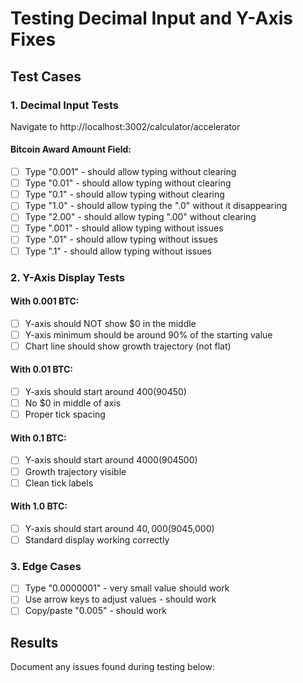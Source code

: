 # Testing Decimal Input and Y-Axis Fixes

## Test Cases

### 1. Decimal Input Tests
Navigate to http://localhost:3002/calculator/accelerator

#### Bitcoin Award Amount Field:
- [ ] Type "0.001" - should allow typing without clearing
- [ ] Type "0.01" - should allow typing without clearing
- [ ] Type "0.1" - should allow typing without clearing
- [ ] Type "1.0" - should allow typing the ".0" without it disappearing
- [ ] Type "2.00" - should allow typing ".00" without clearing
- [ ] Type ".001" - should allow typing without issues
- [ ] Type ".01" - should allow typing without issues
- [ ] Type ".1" - should allow typing without issues

### 2. Y-Axis Display Tests

#### With 0.001 BTC:
- [ ] Y-axis should NOT show $0 in the middle
- [ ] Y-axis minimum should be around 90% of the starting value
- [ ] Chart line should show growth trajectory (not flat)

#### With 0.01 BTC:
- [ ] Y-axis should start around $400 (90% of ~$450)
- [ ] No $0 in middle of axis
- [ ] Proper tick spacing

#### With 0.1 BTC:
- [ ] Y-axis should start around $4000 (90% of ~$4500)
- [ ] Growth trajectory visible
- [ ] Clean tick labels

#### With 1.0 BTC:
- [ ] Y-axis should start around $40,000 (90% of ~$45,000)
- [ ] Standard display working correctly

### 3. Edge Cases
- [ ] Type "0.0000001" - very small value should work
- [ ] Use arrow keys to adjust values - should work
- [ ] Copy/paste "0.005" - should work

## Results
Document any issues found during testing below: